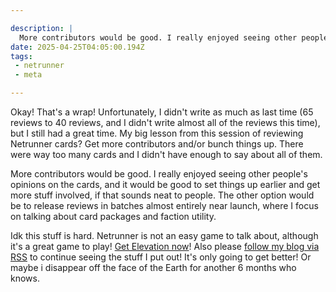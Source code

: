 ```yaml
---

description: |
  More contributors would be good. I really enjoyed seeing other people's opinions on the cards, and i
date: 2025-04-25T04:05:00.194Z
tags: 
 - netrunner
 - meta

---
```

Okay! That's a wrap! Unfortunately, I didn't write as much as last time (65 reviews to 40 reviews, and I didn't write almost all of the reviews this time), but I still had a great time. My big lesson from this session of reviewing Netrunner cards? Get more contributors and/or bunch things up. There were way too many cards and I didn't have enough to say about all of them.

More contributors would be good. I really enjoyed seeing other people's opinions on the cards, and it would be good to set things up earlier and get more stuff involved, if that sounds neat to people. The other option would be to release reviews in batches almost entirely near launch, where I focus on talking about card packages and faction utility.

Idk this stuff is hard. Netrunner is not an easy game to talk about, although it's a great game to play! [Get Elevation now](https://nullsignal.games/blog/elevation-is-out-now/)! Also please [follow my blog via RSS](https://ewie.online/feed/feed.xml) to continue seeing the stuff I put out! It's only going to get better! Or maybe i disappear off the face of the Earth for another 6 months who knows.